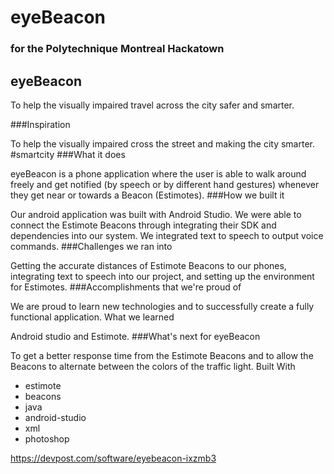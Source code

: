 # eyeBeacon
### for the Polytechnique Montreal Hackatown

## eyeBeacon

To help the visually impaired travel across the city safer and smarter.


###Inspiration

To help the visually impaired cross the street and making the city smarter. #smartcity
###What it does

eyeBeacon is a phone application where the user is able to walk around freely and get notified (by speech or by different hand gestures) whenever they get near or towards a Beacon (Estimotes).
###How we built it

Our android application was built with Android Studio. We were able to connect the Estimote Beacons through integrating their SDK and dependencies into our system. We integrated text to speech to output voice commands.
###Challenges we ran into

Getting the accurate distances of Estimote Beacons to our phones, integrating text to speech into our project, and setting up the environment for Estimotes.
###Accomplishments that we're proud of

We are proud to learn new technologies and to successfully create a fully functional application.
What we learned

Android studio and Estimote.
###What's next for eyeBeacon

To get a better response time from the Estimote Beacons and to allow the Beacons to alternate between the colors of the traffic light.
Built With

- estimote
- beacons
- java
- android-studio
- xml
- photoshop

https://devpost.com/software/eyebeacon-ixzmb3


